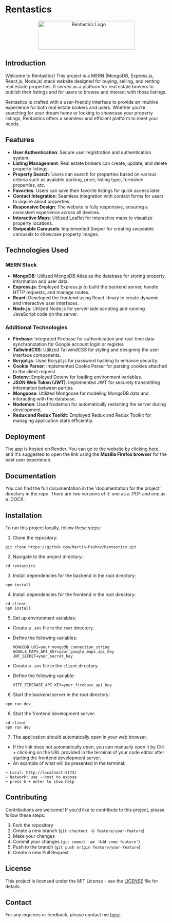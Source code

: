 # Rentastics

<p align="center">
  <img src="https://github.com/Martin-Pashov/Rentastics/assets/80414148/c1ea58ba-3072-4d84-b965-bc9938b6661e" alt="Rentastics Logo" width="300" height="90">
</p>

## Introduction

Welcome to Rentastics! This project is a MERN (MongoDB, Express.js, React.js, Node.js) stack website designed for buying, selling, and renting real estate properties. It serves as a platform for real estate brokers to publish their listings and for users to browse and interact with those listings.

Rentastics is crafted with a user-friendly interface to provide an intuitive experience for both real estate brokers and users. Whether you're searching for your dream home or looking to showcase your property listings, Rentastics offers a seamless and efficient platform to meet your needs.

## Features

- **User Authentication**: Secure user registration and authentication system.
- **Listing Management**: Real estate brokers can create, update, and delete property listings.
- **Property Search**: Users can search for properties based on various criteria such as avalable parking, price, listing type, furnished properties, etc.
- **Favorites**: Users can save their favorite listings for quick access later.
- **Contact Integration**: Seamless integration with contact forms for users to inquire about properties.
- **Responsive Design**: The website is fully responsive, ensuring a consistent experience across all devices.
- **Interactive Maps**: Utilized Leaflet for interactive maps to visualize property locations.
- **Swipeable Carousels**: Implemented Swiper for creating swipeable carousels to showcase property images.

## Technologies Used

### MERN Stack

- **MongoDB**: Utilized MongoDB Atlas as the database for storing property information and user data.
- **Express.js**: Employed Express.js to build the backend server, handle HTTP requests, and manage routes.
- **React**: Developed the frontend using React library to create dynamic and interactive user interfaces.
- **Node.js**: Utilized Node.js for server-side scripting and running JavaScript code on the server.

### Additional Technologies

- **Firebase**: Integrated Firebase for authentication and real-time data synchronization for Google account login or register.
- **TailwindCSS**: Utilized TailwindCSS for styling and designing the user interface components.
- **Bcrypt.js**: Used Bcrypt.js for password hashing to enhance security.
- **Cookie Parser**: Implemented Cookie Parser for parsing cookies attached to the client request.
- **Dotenv**: Employed Dotenv for loading environment variables.
- **JSON Web Token (JWT)**: Implemented JWT for securely transmitting information between parties.
- **Mongoose**: Utilized Mongoose for modeling MongoDB data and interacting with the database.
- **Nodemon**: Used Nodemon for automatically restarting the server during development.
- **Redux and Redux Toolkit**: Employed Redux and Redux Toolkit for managing application state efficiently.

## Deployment

The app is hosted on Render. You can go to the website by clicking [here](https://rentastics.onrender.com/), and it's suggested to open the link using the **Mozilla Firefox browser** for the best user experience.

## Documentation

You can find the full documentation in the 'documentation for the project' directory in the repo. There are two versions of it: one as a .PDF and one as a .DOCX.

## Installation

To run this project locally, follow these steps:

1. Clone the repository:
```
git clone https://github.com/Martin-Pashov/Rentastics.git
```

2. Navigate to the project directory:
```
cd rentastics
```

3. Install dependencies for the backend in the root directory:
```
npm install
```

4. Install dependencies for the frontend in the root directory:
```
cd client
npm install
```

5. Set up environment variables:
- Create a `.env` file in the `root` directory.
- Define the following variables:
  ```
  MONGODB_URI=your_mongodb_connection_string
  GOOGLE_MAPS_API_KEY=your_google_maps_api_key
  JWT_SECRET=your_secret_key
  ```

- Create a `.env` file in the `client` directory.
- Define the following variable:
  ```
  VITE_FIREBASE_API_KEY=your_firebase_api_key
  ```

6. Start the backend server in the root directory:
```
npm run dev
```

6. Start the frontend development server:
```
cd client
npm run dev
```

7. The application should automatcally open in your web browser. 
- If the link does not automatically open, you can manually open it by Ctrl + click-ing on the URL provided in the terminal of your code editor after starting the frontend development server. 
- An example of what will be presented in the terminal:
```
➜ Local: http://localhost:5173/
➜ Network: use --host to expose
➜ press h + enter to show help
```

## Contributing

Contributions are welcome! If you'd like to contribute to this project, please follow these steps:

1. Fork the repository
2. Create a new branch (`git checkout -b feature/your-feature`)
3. Make your changes
4. Commit your changes (`git commit -am 'Add some feature'`)
5. Push to the branch (`git push origin feature/your-feature`)
6. Create a new Pull Request

## License

This project is licensed under the MIT License - see the [LICENSE](LICENSE) file for details.

## Contact

For any inquiries or feedback, please contact me [here](mailto:martinpashov7777@gmail.com).
